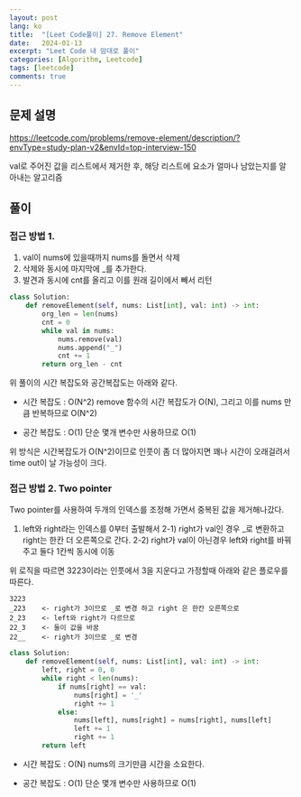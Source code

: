 ```yaml
---
layout: post
lang: ko
title:  "[Leet Code풀이] 27. Remove Element"
date:   2024-01-13
excerpt: "Leet Code 내 맘대로 풀이"
categories: [Algorithm, Leetcode]
tags: [leetcode]
comments: true
---
```


## 문제 설명
https://leetcode.com/problems/remove-element/description/?envType=study-plan-v2&envId=top-interview-150

val로 주어진 값을  리스트에서 제거한 후, 해당 리스트에 요소가 얼마나 남았는지를 알아내는 알고리즘 

## 풀이
### 접근 방법 1.
1) val이 nums에 있을때까지 nums를 돌면서 삭제
2) 삭제와 동시에 마지막에 _를 추가한다. 
3) 발견과 동시에 cnt를 올리고 이를 원래 길이에서 빼서 리턴

```python
class Solution:
    def removeElement(self, nums: List[int], val: int) -> int:
        org_len = len(nums)
        cnt = 0
        while val in nums:
            nums.remove(val)
            nums.append("_")
            cnt += 1
        return org_len - cnt
```
위 풀이의 시간 복잡도와 공간복잡도는 아래와 같다.

* 시간 복잡도 : O(N^2)
remove 함수의 시간 복잡도가 O(N), 그리고  이를 nums 만큼 반복하므로 O(N^2)

* 공간 복잡도 : O(1)
단순 몇개 변수만 사용하므로 O(1)

위 방식은 시간복잡도가 O(N^2)이므로 인풋이 좀 더 많아지면 꽤나 시간이 오래걸려서 time out이 날 가능성이 크다.


### 접근 방법 2. Two pointer
Two pointer를 사용하여 두개의 인덱스를 조정해 가면서 중복된 값을 제거해나갔다. 
1) left와 right라는 인덱스를 0부터 출발해서
2-1) right가 val인 경우 _로 변환하고 right는 한칸 더 오른쪽으로 간다.
2-2) right가 val이 아닌경우 left와 right를 바꿔주고 둘다 1칸씩 동시에 이동 

위 로직을 따르면 3223이라는 인풋에서 3을 지운다고 가정할때 아래와 같은 플로우를 따른다.
```
3223
_223    <- right가 3이므로 _로 변경 하고 right 은 한칸 오른쪽으로 
2_23    <- left와 right가 다르므로
22_3    <- 둘이 값을 바꿈
22__    <- right가 3이므로 _로 변경
```
```python
class Solution:
    def removeElement(self, nums: List[int], val: int) -> int:
        left, right = 0, 0
        while right < len(nums):
            if nums[right] == val:
                nums[right] = '_'
                right += 1
            else: 
                nums[left], nums[right] = nums[right], nums[left]
                left += 1 
                right += 1
        return left
```
* 시간 복잡도 : O(N)
nums의 크기만큼 시간을 소요한다.

* 공간 복잡도 : O(1)
단순 몇개 변수만 사용하므로 O(1)
